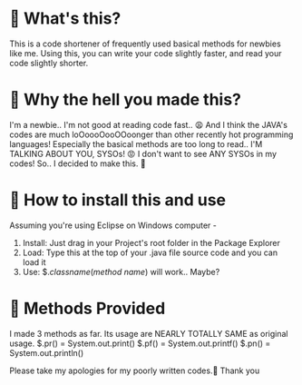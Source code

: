 # 📌 What's this?
This is a code shortener of frequently used basical methods for newbies like me.
Using this, you can write your code slightly faster, and read your code slightly shorter.


# 📌 Why the hell you made this?
I'm a newbie.. I'm not good at reading code fast.. 😩
And I think the JAVA's codes are much loOoooOooOOoonger than other recently hot programming languages!
Especially the basical methods are too long to read.. I'M TALKING ABOUT YOU, SYSOs! 😡
I don't want to see ANY SYSOs in my codes!
So.. I decided to make this. 🔧


# 📌 How to install this and use
Assuming you're using Eclipse on Windows computer -
1. Install: Just drag in your Project's root folder in the Package Explorer
2. Load: Type this at the top of your .java file source code and you can load it
3. Use: $.*classname*(*method name*) will work.. Maybe?


# 📌 Methods Provided
I made 3 methods as far.
Its usage are NEARLY TOTALLY SAME as original usage.
$.pr() = System.out.print()
$.pf() = System.out.printf()
$.pn() = System.out.println()

Please take my apologies for my poorly written codes.🥺
Thank you
